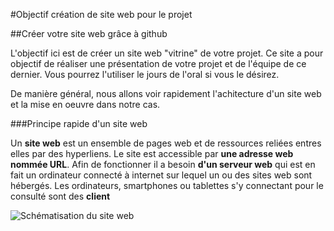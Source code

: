 #Objectif création de site web pour le projet

##Créer votre site web grâce à github

L'objectif ici est de créer un site web "vitrine" de votre projet. Ce site a pour objectif de réaliser une présentation de votre projet et de l'équipe de ce dernier. Vous pourrez l'utiliser le jours de l'oral si vous le désirez.

De manière général, nous allons voir rapidement l'achitecture d'un site web et la mise en oeuvre dans notre cas.

###Principe rapide d'un site web

Un **site web** est un ensemble de pages web et de ressources reliées entres elles par des hyperliens. Le site est accessible par **une adresse web nommée URL**. Afin de fonctionner il a besoin **d'un serveur web** qui est en fait un ordinateur connecté à internet sur lequel un ou des sites web sont hébergés. Les ordinateurs, smartphones ou tablettes s'y connectant pour le consulté sont des **client**

![Schématisation du site web](https://i0.wp.com/www.playhooky.fr/wp-content/uploads/2019/10/Playhooky.fr-Du-serveur-au-navigateur.png?resize=1024%2C385&ssl=1)
